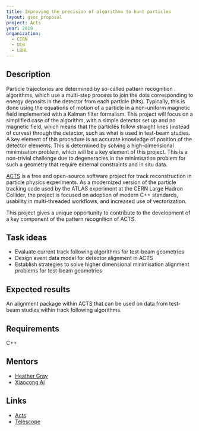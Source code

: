 ```yaml
---
title: Improving the precision of algorithms to hunt particles
layout: gsoc_proposal
project: Acts
year: 2019
organization:
  - CERN
  - UCB
  - LBNL
---
```


## Description

Particle trajectories are determined by so-called pattern recognition
algorithms, which use a multi-step process to join the dots corresponding to
energy deposits in the detector from each particle (hits). Typically, this is
done using the equations of motion of a particle in a non-uniform magnetic field
implemented with a Kalman filter formalism. This project will focus on a
simplified case of the algorithm, with a simple detector set up and no magnetic
field, which means that the particles follow straight lines (instead of curves)
through the detector, such as what is used in test-beam studies. A key element
of this procedure is an accurate knowledge of position of the detector elements.
This is determined by solving a high-dimensional minimisation problem, which
will be a key element of this project. This is a non-trivial challenge due to
degeneracies in the minimisation problem for such a geometry that require
external constraints and in situ data.

[ACTS](http://cern.ch/acts) is a free and open-source software project for track
reconstruction in particle physics experiments. As a modernized version of the
particle tracking code used by the ATLAS experiment at the CERN Large Hadron
Collider, the project is focused on adoption of modern C++ standards, usability
in multi-threaded workflows, and increased use of vectorization.

This project gives a unique opportunity to contribute to the development of a
key component of the pattern recognition of ACTS.

## Task ideas

- Evaluate current track following algorithms for test-beam geometries
- Design event data model for detector alignment in ACTS
- Establish strategies to solve higher dimensional minimisation alignment
  problems for test-beam geometries

## Expected results

An alignment package within ACTS that can be used on data from test-beam studies
within track following algorithms.

## Requirements

C++

## Mentors

- [Heather Gray](mailto:heather.gray@berkeley.edu)
- [Xiaocong Ai](mailto:xiaocong.ai@cern.ch)

## Links

- [Acts](http://cern.ch/acts)
- [Telescope](https://telescopes.desy.de/Main_Page)

